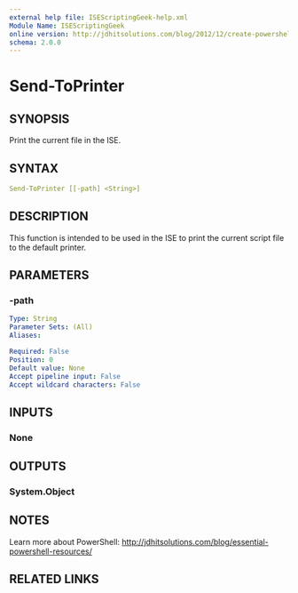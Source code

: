 ```yaml
---
external help file: ISEScriptingGeek-help.xml
Module Name: ISEScriptingGeek
online version: http://jdhitsolutions.com/blog/2012/12/create-powershell-scripts-with-a-single-command
schema: 2.0.0
---
```


# Send-ToPrinter

## SYNOPSIS

Print the current file in the ISE.

## SYNTAX

```yaml
Send-ToPrinter [[-path] <String>]
```

## DESCRIPTION

This function is intended to be used in the ISE to print the current script file to the default printer.

## PARAMETERS

### -path

```yaml
Type: String
Parameter Sets: (All)
Aliases:

Required: False
Position: 0
Default value: None
Accept pipeline input: False
Accept wildcard characters: False
```

## INPUTS

### None

## OUTPUTS

### System.Object

## NOTES

Learn more about PowerShell: http://jdhitsolutions.com/blog/essential-powershell-resources/

## RELATED LINKS
